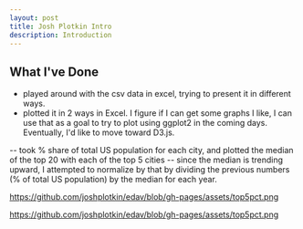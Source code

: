 ```yaml
---
layout: post
title: Josh Plotkin Intro
description: Introduction
---
```


## What I've Done

- played around with the csv data in excel, trying to present it in different ways.
- plotted it in 2 ways in Excel. I figure if I can get some graphs I like, I can use that as a goal to try to plot using ggplot2 in the coming days. Eventually, I'd like to move toward D3.js.

-- took % share of total US population for each city, and plotted the median of the top 20 with each of the top 5 cities
-- since the median is trending upward, I attempted to normalize by that by dividing the previous numbers (% of total US population) by the median for each year.

https://github.com/joshplotkin/edav/blob/gh-pages/assets/top5pct.png

https://github.com/joshplotkin/edav/blob/gh-pages/assets/top5pct.png